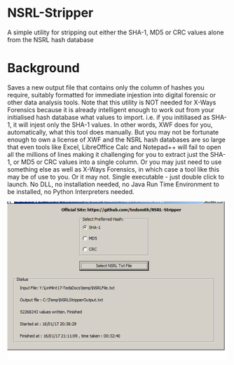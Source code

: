 # NSRL-Stripper
A simple utility for stripping out either the SHA-1, MD5 or CRC values alone from the NSRL hash database 

# Background
Saves a new output file that contains only the column of hashes you require, suitably formatted for immediate injestion into digital forensic or other data analysis tools. Note that this utility is NOT needed for X-Ways Forensics because it is already intelligent enough to work out from your initialised hash database what values to import. i.e. if you initiliased as SHA-1, it will injest only the SHA-1 values. In other words, XWF does for you, automatically, what this tool does manually. But you may not be fortunate enough to own a license of XWF and the NSRL hash databases are so large that even tools like Excel, LibreOffice Calc and Notepad++ will fail to open all the millions of lines making it challenging for you to extract just the SHA-1, or MD5 or CRC values into a single column. Or you may just need to use something else as well as X-Ways Forensics, in which case a tool like this may be of use to you. Or it may not. Single executable - just double click to launch. No DLL, no installation needed, no Java Run Time Environment to be installed, no Python Interpreters needed.

![Alt text](NSRL_Stripper.png?raw=true "NSRL Stripper")
